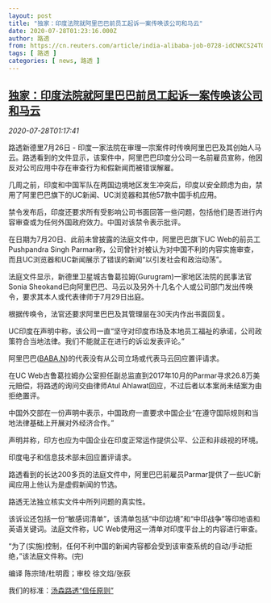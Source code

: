 ```yaml
---
layout: post
title: "独家：印度法院就阿里巴巴前员工起诉一案传唤该公司和马云"
date: 2020-07-28T01:23:16.000Z
author: 路透
from: https://cn.reuters.com/article/india-alibaba-job-0728-idCNKCS24T03Y
tags: [ 路透 ]
categories: [ news, 路透 ]
---
```

<!--1595899396000-->
[独家：印度法院就阿里巴巴前员工起诉一案传唤该公司和马云](https://cn.reuters.com/article/india-alibaba-job-0728-idCNKCS24T03Y)
------

<div>
<div><i>2020-07-28T01:17:41</i></div><div class="StandardArticleBody_body"><p>路透新德里7月26日 - 印度一家法院在审理一宗案件时传唤阿里巴巴及其创始人马云。路透看到的文件显示，该案件中，阿里巴巴印度分公司一名前雇员宣称，他因反对公司应用中存在审查行为和假新闻而被错误解雇。 </p><p>几周之前，印度和中国军队在两国边境地区发生冲突后，印度以安全顾虑为由，禁用了阿里巴巴旗下的UC新闻、UC浏览器和其他57款中国手机应用。 </p><p>禁令发布后，印度还要求所有受影响公司书面回答一些问题，包括他们是否进行内容审查或为任何外国政府效力。中国对该禁令表示批评。 </p><p>在日期为7月20日、此前未曾披露的法庭文件中，阿里巴巴旗下UC Web的前员工Pushpandra Singh Parmar称，公司曾针对被认为对中国不利的内容实施审查，而且UC浏览器和UC新闻展示了错误的新闻“以引发社会和政治动荡”。 </p><p>法庭文件显示，新德里卫星城古鲁葛拉姆(Gurugram)一家地区法院的民事法官Sonia Sheokand已向阿里巴巴、马云以及另外十几名个人或公司部门发出传唤令，要求其本人或代表律师于7月29日出庭。 </p><p>根据传唤令，法官还要求阿里巴巴及其管理层在30天内作出书面回复。 </p><p>UC印度在声明中称，该公司一直“坚守对印度市场及本地员工福祉的承诺，公司政策符合当地法律。我们不能就正在进行的诉讼发表评论。” </p><p>阿里巴巴(<span id="symbol_BABA.N_0"><a href="//www.reuters.com/companies/BABA.N">BABA.N</a></span>)的代表没有从公司立场或代表马云回应置评请求。 </p><p>在UC Web古鲁葛拉姆办公室担任副总监直到2017年10月的Parmar寻求26.8万美元赔偿，将路透的询问交由律师Atul Ahlawat回应，不过后者以本案尚未结案为由拒绝置评。 </p><p>中国外交部在一份声明中表示，中国政府一直要求中国企业“在遵守国际规则和当地法律基础上开展对外经济合作。” </p><p>声明并称，印方也应为中国企业在印度正常运作提供公平、公正和非歧视的环境。 </p><p>印度电子和信息技术部未回应置评请求。 </p><p>路透看到的长达200多页的法庭文件中，阿里巴巴前雇员Parmar提供了一些UC新闻应用上他认为是虚假新闻的节选。 </p><p>路透无法独立核实文件中所列问题的真实性。 </p><p>该诉讼还包括一份“敏感词清单”，该清单包括“中印边境”和“中印战争”等印地语和英语关键词。法庭文件称，UC Web使用这一清单对印度平台上的内容进行审查。 </p><p>“为了(实施)控制，任何不利中国的新闻内容都会受到该审查系统的自动/手动拒绝，”该法庭文件称。(完)     </p><div class="Attribution_container"><div class="Attribution_attribution"><p class="Attribution_content">编译 陈宗琦/杜明霞；审校 徐文焰/张荻 </p></div></div><div class="StandardArticleBody_trustBadgeContainer"><span class="StandardArticleBody_trustBadgeTitle">我们的标准：</span><span class="trustBadgeUrl"><a href="https://www.thomsonreuters.cn/content/dam/openweb/documents/pdf/china/brochures/about-us-1.pdf">汤森路透“信任原则”</a></span></div></div>
</div>
